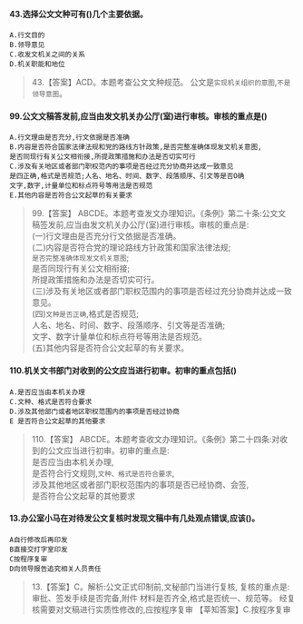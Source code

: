 #### 43.选择公文文种可有()几个主要依据。
    A.行文目的
    B.领导意见
    C.收发文机关之间的关系
    D.机关职能和地位

>   43.【答案】ACD。本题考查公文文种规范。
公文是`实现机关组织的意图`,`不是领导意图`。

   
#### 99.公文文稿答发前,应当由发文机关办公厅(室)进行审核。审核的重点是()
    A.行文理由是否充分,行文依据是否准确
    B.内容是否符合国家法律法规和党的路线方针政策,是否完整准确体现发文机关意图,
    是否同现行有关公文相衔接,所提政策措施和办法是否切实可行
    C.涉及有关地区或者部门职权范内的事项是否经过充分协商并达成一致意见
    是四正确,格式是否规范;人名、地名、时间、数字、段落顺序、引文等是否O确
    文字,数字,计量单位和标点符号等用法是否规范
    E.其他内容是否符合公文起草的有关要求
>   99.【答案】 ABCDE。本题考查发文办理知识。《条例》第二十条:公文文
稿签发前,应当由发文机关办公厅(室)进行审核。审核的重点是:<br>
(一)行文理由是否充分行文依据是否准确。<br>
(二)内容是否符合党的理论路线方针政策和国家法律法规;<br>
`是否完整准确体现发文机关意图`;<br>
是否同现行有关公文相衔接;<br>
所提政策措施和办法是否切实可行。<br>
(三)涉及有关地区或者部门职权范围内的事项是否经过充分协商并达成一致意见。<br>
(四)`文种是否正确`,格式是否规范;<br>
人名、地名、时间、数字、段落顺序、引文等是否准确;<br>
文字、数字计量单位和标点符号等用法是否规范。<br>
(五)其他内容是否符合公文起草的有关要求。<br>

#### 110.机关文书部门对收到的公文应当进行初审。初审的重点包括()
    A.是否应当由本机关办理
    C.文种、格式是否符合要求
    D.涉及其他部门或者地区职权范围内的事项是否经过协商
    E 是否符合公文起草的其他要求
> 110.【答案】 ABCDE。本题考查收文办理知识。《条例》第二十四条:对收
到的公文应当进行初审。初审的重点是: <br>
是否应当由本机关办理,<br>
是否符合行文规则,`文种、格式是否符合要求`,<br>
涉及其他地区或者部门职权范围内的事项是否已经协商、会签,<br>
是否符合公文起草的其他要求

#### 13.办公室小马在对待发公文复核时发现文稿中有几处观点错误,应该()。
    A自行修改后再印发
    B直接交打字室印发
    C按程序复审
    D向领导报告追究相关人员责任
>   13.【答案】C。解析:公文正式印制前,文秘部门当进行复核,
复核的重点是:审批、签发手续是否完备,附件
材料是否齐全,格式是否统一、规范等。
经复核需要对文稿进行实质性修改的,应按程序复审
>   【莘知答案】C.按程序复审






















